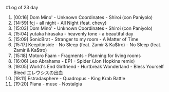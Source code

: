 #Log of 23 day

1. [00:16] Dom Mino' - Unknown Coordinates - Shiroi (con Paniyolo)
1. [14:59] fcj - all night - All Night (feat. chevy)
1. [15:03] Dom Mino' - Unknown Coordinates - Shiroi (con Paniyolo)
1. [15:04] yutaka hirasaka - heavenly tone - a beautiful day
1. [15:09] SonicBrat - Stranger to my room - A Matter of Time
1. [15:17] Keepitinside - No Sleep (feat. Zamir & Ka$tro) - No Sleep (feat. Zamir & Ka$tro)
1. [15:18] Motoro Faam - Fragments - Planning for living rooms
1. [16:06] Leo Abrahams - EP1 - Spider (Jon Hopkins remix)
1. [19:05] World's End Girlfriend - Hurtbreak Wonderland - Bless Yourself Bleed エレウシスの出血
1. [19:11] Estradasphere - Quadropus - King Krab Battle
1. [19:20] Piana - muse - Nostalgia
